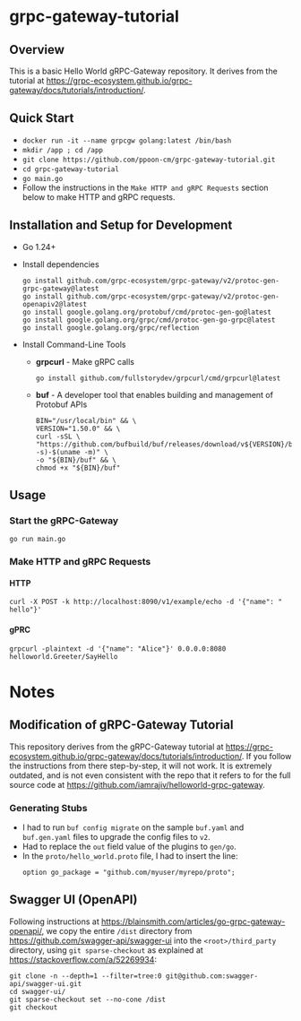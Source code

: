 # grpc-gateway-tutorial

## Overview

This is a basic Hello World gRPC-Gateway repository.  It derives from the tutorial at https://grpc-ecosystem.github.io/grpc-gateway/docs/tutorials/introduction/.

## Quick Start

- `docker run -it --name grpcgw golang:latest /bin/bash`
- `mkdir /app ; cd /app`
- `git clone https://github.com/ppoon-cm/grpc-gateway-tutorial.git`
- `cd grpc-gateway-tutorial`
- `go main.go`
- Follow the instructions in the `Make HTTP and gRPC Requests` section below to make HTTP and gRPC requests.

## Installation and Setup for Development

- Go 1.24+

- Install dependencies

    ```
    go install github.com/grpc-ecosystem/grpc-gateway/v2/protoc-gen-grpc-gateway@latest
    go install github.com/grpc-ecosystem/grpc-gateway/v2/protoc-gen-openapiv2@latest
    go install google.golang.org/protobuf/cmd/protoc-gen-go@latest
    go install google.golang.org/grpc/cmd/protoc-gen-go-grpc@latest
    go install google.golang.org/grpc/reflection
    ```

- Install Command-Line Tools
  - **grpcurl** - Make gRPC calls

    ```
    go install github.com/fullstorydev/grpcurl/cmd/grpcurl@latest
    ```
  - **buf** - A developer tool that enables building and management of Protobuf APIs

    ```
    BIN="/usr/local/bin" && \
    VERSION="1.50.0" && \
    curl -sSL \
    "https://github.com/bufbuild/buf/releases/download/v${VERSION}/buf-$(uname -s)-$(uname -m)" \
    -o "${BIN}/buf" && \
    chmod +x "${BIN}/buf"
    ```

## Usage

### Start the gRPC-Gateway

```
go run main.go
```

### Make HTTP and gRPC Requests

#### HTTP
```
curl -X POST -k http://localhost:8090/v1/example/echo -d '{"name": " hello"}'
```

#### gPRC
```
grpcurl -plaintext -d '{"name": "Alice"}' 0.0.0.0:8080 helloworld.Greeter/SayHello
```

# Notes

## Modification of gRPC-Gateway Tutorial

This repository derives from the gRPC-Gateway tutorial at https://grpc-ecosystem.github.io/grpc-gateway/docs/tutorials/introduction/.  If you follow the instructions from there step-by-step, it will not work. It is extremely outdated, and is not even consistent with the repo that it refers to for the full source code at https://github.com/iamrajiv/helloworld-grpc-gateway.

### Generating Stubs

- I had to run `buf config migrate` on the sample `buf.yaml` and `buf.gen.yaml` files to upgrade the config files to `v2`.
- Had to replace the `out` field value of the plugins to `gen/go`.
- In the `proto/hello_world.proto` file, I had to insert the line:
    ```
    option go_package = "github.com/myuser/myrepo/proto";
    ```

## Swagger UI (OpenAPI)

Following instructions at https://blainsmith.com/articles/go-grpc-gateway-openapi/, we copy the entire `/dist` directory from https://github.com/swagger-api/swagger-ui into the `<root>/third_party` directory, using `git sparse-checkout` as explained at https://stackoverflow.com/a/52269934:
```
git clone -n --depth=1 --filter=tree:0 git@github.com:swagger-api/swagger-ui.git 
cd swagger-ui/
git sparse-checkout set --no-cone /dist
git checkout

```


